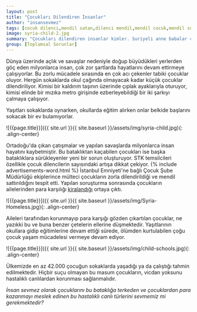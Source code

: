 ```yaml
---
layout: post
title: "Çocukları Dilendiren İnsanlar"
author: "insansevmez"
tags: [cocuk dilenci,mendil satan,dilenci mendil,mendil cocuk,mendil suriye,dilenci cetesi,multeci cocuklar,cocuk kiralık,suriyeli cocuk,suriye dilenci,toplumsal sorunlar]
image: syria-child-2.jpg
summary: "Çocukları dilendiren insanlar kimler. Suriyeli anne babalar çocuklarını dilendiriyor. Dilenci çetelerine düşen suriyeli çocuklar"
group: [Toplumsal Sorunlar]
---
```


Dünya üzerinde açlık ve savaşlar nedeniyle doğup büyüdükleri yerlerden göç eden milyonlarca insan, çok zor şartlarda hayatlarını devam ettirmeye çalışıyorlar. Bu zorlu mücadele sırasında en çok acı çekenler tabiki çocuklar oluyor. Hergün sokaklarda okul çağında olmayacak kadar küçük çocuklar dilendiriliyor. Kimisi bir kaldırım taşının üzerinde çıplak ayaklarıyla oturuyor, kimisi elinde bir mızıka metro girişinde ezberleyebildiği bir iki şarkıyı çalmaya çalışıyor.

Yaşıtları sokaklarda oynarken, okullarda eğitim alırken onlar belkide başlarını sokacak bir ev bulamıyorlar.

![{{page.title}}]({{ site.url }}{{ site.baseurl }}/assets/img/syria-child.jpg){: .align-center}

Ortadoğu'da çıkan çatışmalar ve yapılan savaşlarda milyonlarca insan hayatını kaybetmiştir. Bu bataklıktan kaçabilen çocukları ise başka bataklıklara sürükleyenler yeni bir sorun oluşturuyor. STK temsilcileri özellikle çocuk dilencilerin sayısındaki artışa dikkat çekiyor. {% include advertisements-word.html %} İstanbul Emniyeti'ne bağlı Çocuk Şube Müdürlüğü ekiplerince mülteci çocukların zorla dilendirildiği ve mendil sattırıldığını tespit etti. Yapılan soruşturma sonrasında çocukların ailelerinden para karşılığı [kiralandığı](http://www.sozcu.com.tr/2017/gundem/suriyeli-dilenci-cocuklarin-arkasindan-dram-cikti-2006758/) ortaya çıktı. 

![{{page.title}}]({{ site.url }}{{ site.baseurl }}/assets/img/Syria-Homeless.jpg){: .align-center}

Aileleri tarafından korunmayıp para karşığı gözden çıkartılan çocuklar, ne yazıkki bu ve buna benzer çetelerin ellerine düşmektedir. Yaşıtlarının okullara gidip eğitimlerine devam ettiği sürede, ölümden kurtulabilen çoğu çocuk yaşam mücadelesi vermeye devam ediyor. 

![{{page.title}}]({{ site.url }}{{ site.baseurl }}/assets/img/child-schools.jpg){: .align-center}

Ülkemizde en az 42.000 çocuğun sokaklarda yaşadığı ya da çalıştığı tahmin edilmektedir. Hiçbir suçu olmayan bu masum çocukların, vicdan yoksunu hastalıklı canlılardan korunması sağlanmalıdır.

*İnsan sevmez olarak çocuklarını bu bataklığa terkeden ve çocuklardan para kazanmayı meslek edinen bu hastalıklı canlı türlerini sevmemiz mi gerekmektedir?*   